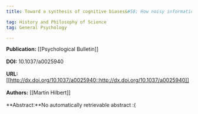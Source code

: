 ```yaml
---
title: Toward a synthesis of cognitive biases&#58; How noisy information processing can bias human decision making.

tag: History and Philosophy of Science 
tag: General Psychology

---
```


**Publication:** [[Psychological Bulletin]]<br><br>**DOI:** 10.1037/a0025940                                                 
<br>**URL:**[[http://dx.doi.org/10.1037/a0025940::http://dx.doi.org/10.1037/a0025940]]<br><br>**Authors:** [[Martin Hilbert]] <br><br>**Abstract:**No automatically retrievable abstract :(

